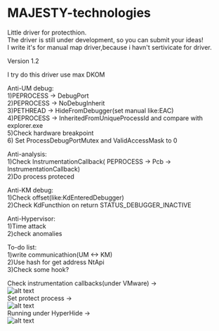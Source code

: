 # MAJESTY-technologies
Little driver for protecthion.  
The driver is still under development, so you can submit your ideas!  
I write it's for manual map driver,because i havn't sertivicate for driver.  

Version 1.2


I try do this driver use max DKOM   
 
Anti-UM debug:  
1)PEPROCESS -> DebugPort  
2)PEPROCESS -> NoDebugInherit  
3)PETHREAD -> HideFromDebugger(set manual like:EAC)  
4)PEPROCESS -> InheritedFromUniqueProcessId and compare with explorer.exe  
5)Check hardware breakpoint  
6) Set ProcessDebugPortMutex and ValidAccessMask to 0  

Anti-analysis:  
1)Check InstrumentationCallback( PEPROCESS -> Pcb -> InstrumentationCallback)  
2)Do process proteced  
  
Anti-KM debug:  
1)Check offset(like:KdEnteredDebugger)  
2)Check KdFuncthion on return STATUS_DEBUGGER_INACTIVE  
  
Anti-Hypervisor:  
1)Time attack  
2)check anomalies  
  
To-do list:  
1)write communicathion(UM <-> KM)  
2)Use hash for get address NtApi  
3)Check some hook?  

Check instrumentation callbacks(under VMware) ->  
![alt text](https://github.com/LazyAhora/MAJESTY-technologies/blob/main/Detect%20instrumentation%20callbacks.png)  
Set protect process ->  
![alt text](https://github.com/LazyAhora/MAJESTY-technologies/blob/main/Protect%20Process.png)  
Running under HyperHide  ->  
![alt text](https://github.com/LazyAhora/MAJESTY-technologies/blob/main/Under%20HyperHide.png) 
